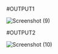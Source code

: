 #OUTPUT1

![Screenshot (9)](https://github.com/hghyhghy/my_portfolio/assets/140393712/499086e3-75ba-477c-95d1-926f2a76514e)


#OUTPUT2

![Screenshot (10)](https://github.com/hghyhghy/my_portfolio/assets/140393712/ffb98e84-a66f-40cf-b692-fc443947b446)
